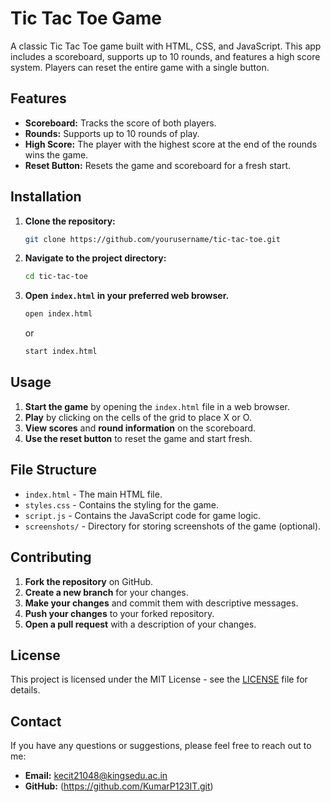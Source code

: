 # Tic Tac Toe Game

A classic Tic Tac Toe game built with HTML, CSS, and JavaScript. This app includes a scoreboard, supports up to 10 rounds, and features a high score system. Players can reset the entire game with a single button.

## Features

- **Scoreboard:** Tracks the score of both players.
- **Rounds:** Supports up to 10 rounds of play.
- **High Score:** The player with the highest score at the end of the rounds wins the game.
- **Reset Button:** Resets the game and scoreboard for a fresh start.

## Installation

1. **Clone the repository:**

   ```bash
   git clone https://github.com/yourusername/tic-tac-toe.git
   ```

2. **Navigate to the project directory:**

   ```bash
   cd tic-tac-toe
   ```

3. **Open `index.html` in your preferred web browser.**

   ```bash
   open index.html
   ```

   or

   ```bash
   start index.html
   ```

## Usage

1. **Start the game** by opening the `index.html` file in a web browser.
2. **Play** by clicking on the cells of the grid to place X or O.
3. **View scores** and **round information** on the scoreboard.
4. **Use the reset button** to reset the game and start fresh.

## File Structure

- `index.html` - The main HTML file.
- `styles.css` - Contains the styling for the game.
- `script.js` - Contains the JavaScript code for game logic.
- `screenshots/` - Directory for storing screenshots of the game (optional).

## Contributing

1. **Fork the repository** on GitHub.
2. **Create a new branch** for your changes.
3. **Make your changes** and commit them with descriptive messages.
4. **Push your changes** to your forked repository.
5. **Open a pull request** with a description of your changes.

## License

This project is licensed under the MIT License - see the [LICENSE](LICENSE) file for details.

## Contact

If you have any questions or suggestions, please feel free to reach out to me:

- **Email:** kecit21048@kingsedu.ac.in
- **GitHub:** (https://github.com/KumarP123IT.git)
